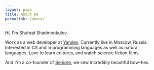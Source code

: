 ```yaml
---
layout: page
title: About me
permalink: /about/
---
```


Hi, I'm Shuhrat Shadmonkulov.

Work as a web developer at [Yandex][yandex]. Currently live in Moscow, Russia.
Interested in CS and in programming languages as well as natural languages.
Love to learn cultures, and watch science fiction films.

And I'm a co-founder of [Seniore][seniore], we sew incredibly beautiful bow-ties.


[yandex]: http://yandex.ru
[seniore]: http://seniore.ru
